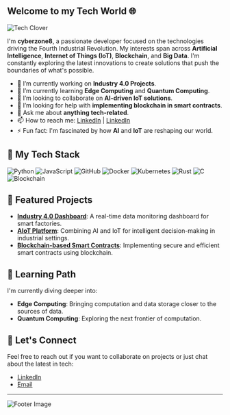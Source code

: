 ## Welcome to my Tech World 🌐

![Tech Clover](https://cyberzone8.github.io/poly/) <!-- Aquí inserta la URL de tu trébol tecnológico -->

I'm **cyberzone8**, a passionate developer focused on the technologies driving the Fourth Industrial Revolution. My interests span across **Artificial Intelligence**, **Internet of Things (IoT)**, **Blockchain**, and **Big Data**. I'm constantly exploring the latest innovations to create solutions that push the boundaries of what's possible.

- 🔭 I’m currently working on **Industry 4.0 Projects**.
- 🌱 I’m currently learning **Edge Computing** and **Quantum Computing**.
- 👯 I’m looking to collaborate on **AI-driven IoT solutions**.
- 🤔 I’m looking for help with **implementing blockchain in smart contracts**.
- 💬 Ask me about **anything tech-related**.
- 📫 How to reach me: [LinkedIn](https://www.linkedin.com/in/gustavo-godoy-9b505029/) | [LinkedIn](https://www.linkedin.com/in/gustavo-godoy-9b505029/)
- ⚡ Fun fact: I'm fascinated by how **AI** and **IoT** are reshaping our world.

## 🚀 My Tech Stack

![Python](https://img.shields.io/badge/-Python-0044cc?style=flat&logo=python&logoColor=white)
![JavaScript](https://img.shields.io/badge/-JavaScript-008080?style=flat&logo=javascript&logoColor=white)
![GitHub](https://img.shields.io/badge/-GitHub-8B0000?style=flat&logo=github&logoColor=white)
![Docker](https://img.shields.io/badge/-Docker-2496ED?style=flat&logo=docker&logoColor=white)
![Kubernetes](https://img.shields.io/badge/-Kubernetes-326CE5?style=flat&logo=kubernetes&logoColor=white)
![Rust](https://img.shields.io/badge/-Rust-000000?style=flat&logo=rust&logoColor=white)
![C](https://img.shields.io/badge/-C-A8B9CC?style=flat&logo=c&logoColor=white)
![Blockchain](https://img.shields.io/badge/-Blockchain-121D33?style=flat&logo=blockchaindotcom&logoColor=white)

## 🌟 Featured Projects

- [**Industry 4.0 Dashboard**](https://github.com/cyberzone8/industry-4-dashboard): A real-time data monitoring dashboard for smart factories.
- [**AIoT Platform**](https://github.com/cyberzone8/aiot-platform): Combining AI and IoT for intelligent decision-making in industrial settings.
- [**Blockchain-based Smart Contracts**](https://github.com/cyberzone8/blockchain-smart-contracts): Implementing secure and efficient smart contracts using blockchain.

## 🧠 Learning Path

I'm currently diving deeper into:

- **Edge Computing**: Bringing computation and data storage closer to the sources of data.
- **Quantum Computing**: Exploring the next frontier of computation.

## 💬 Let's Connect

Feel free to reach out if you want to collaborate on projects or just chat about the latest in tech:

- [LinkedIn](https://www.linkedin.com/in/gustavo-godoy-9b505029/)
- [Email](mailto:cyberzone8.tech@gmail.com)

---

![Footer Image](https://evermonte.com/wp-content/uploads/2022/09/tecnologia-inteligente-trabalho-humanizado.png) <!-- Puedes agregar una imagen final que refuerce la estética tecnológica -->
